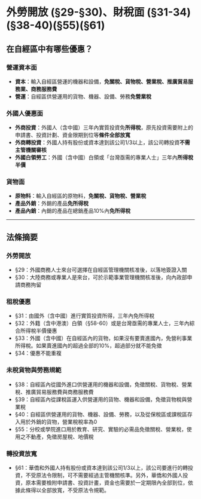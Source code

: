 # 外勞開放 (§29-§30)、財稅面 (§31-34)(§38-40)(§55)(§61)

## 在自經區中有哪些優惠？

### 營運資本面

* **資本**：輸入自經區營運的機器和設備，**免關稅、貨物稅、營業稅、推廣貿易服務業、商務服務費**
* **營運**：自經區供營運用的貨物、機器、設備、勞務**免營業稅**

### 外國人優惠面

* **外商投資**：外國人（含中國）三年內實質投資免**所得稅**，原先投資需要附上的申請書、投資計劃、資金限期到位等**條件全部放寬**
* **外商轉投資**：外國人持有股份或資本達到該公司1/3以上，該公司轉投資**不需主管機關審核**
* **外國白領勞工**：外國（含中國）白領或「台灣亟需的專業人士」三年內**所得稅半價**

### 貨物面

* **原物料**：輸入自經區的原物料，**免關稅、貨物稅、營業稅**
* **產品外銷**：外銷的產品**免所得稅**
* **產品內銷**：內銷的產品在總銷產品10%內**免所得稅**

---

## 法條摘要

### 外勞開放

* §29：外國商務人士來台可選擇在自經區管理機關核准後，以落地簽證入關
* §30：大陸商務或專業人是來台，可於示範事業管理機關核准後，向內政部申請商務拘留

### 租稅優惠

* §31：由國外（含中國）進行實質投資所得，三年內免所得稅
* §32：外籍（含中港澳）白領（§58-60）或是台灣亟需的專業人士，三年內綜合所得稅半價優惠
* §33：外國（含中國）在自經區內的貨物，如果沒有要賣進國內，免營利事業所得稅。如果賣進國內的超過全部的10%，超過部分就不能免徵
* §34：優惠不能重複

### 未稅貨物與勞務規範 

* §38：自經區內從國外進口供營運用的機器和設備，免徵關稅、貨物稅、營業稅、推廣貿易服務費與商務服務費
* §39：自經區內從課稅區運入供營運用的貨物、機器和設備，免徵貨物稅與營業稅
* §40：自經區供營運用的貨物、機器、設備、勞務，以及從保稅區或課稅區存入用於外銷的貨物，營業稅稅率為0
* §55：分校或學院進口用於教育、研究、實驗的必需品免徵關稅、營業稅，使用之不動產，免徵房屋稅、地價稅

### 轉投資放寬

* §61：華僑和外國人持有股份或資本達到該公司1/3以上，該公司要進行的轉投資，不受原法令限制，可不需要經過主管機關核準。另外，華僑和外國人投資，原本需要檢附申請書、投資計畫，資金也需要於一定期限內全部到位，依據此條得以全部放寬，不受原法令規範。